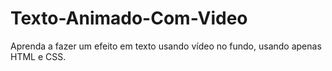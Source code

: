 # Texto-Animado-Com-Video
Aprenda a fazer um efeito em texto usando vídeo no fundo, usando apenas HTML e CSS.
